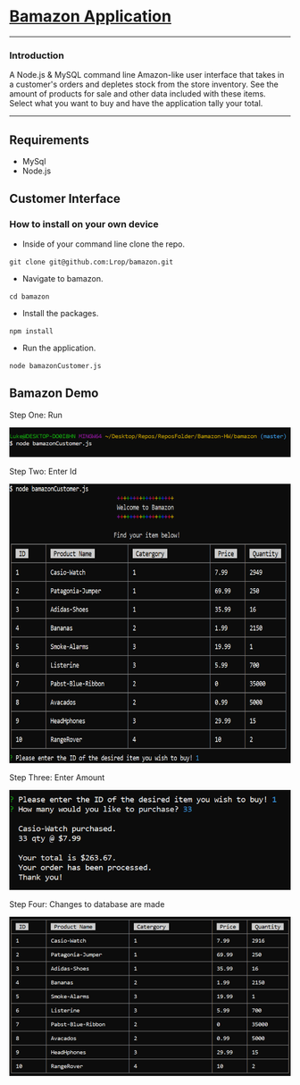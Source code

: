 # [Bamazon Application](https://github.com/Lrop/bamazon "Github Repo")
***
### Introduction

A Node.js & MySQL command line Amazon-like user interface that takes in a customer's orders and depletes stock from the store inventory.
See the amount of products for sale and other data included with these items. Select what you want to buy and have the application tally your total.

***

## Requirements
+ MySql
+ Node.js

## Customer Interface
### How to install on your own device
+ Inside of your command line clone the repo.

`git clone git@github.com:Lrop/bamazon.git`

+ Navigate to bamazon.

`cd bamazon`

+ Install the packages.

`npm install`

+ Run the application.

`node bamazonCustomer.js`

## Bamazon Demo

Step One: Run 


<img src = "Images/BAMAZON%201.PNG" width="677">



Step Two: Enter Id

<img src = "Images/BAMAZON%204.PNG" height="500">



Step Three: Enter Amount

<img src = "Images/BAMAZON%203.PNG" width="677">

Step Four: Changes to database are made

<img src = "Images/BAMAZON%205.PNG" width="677">



